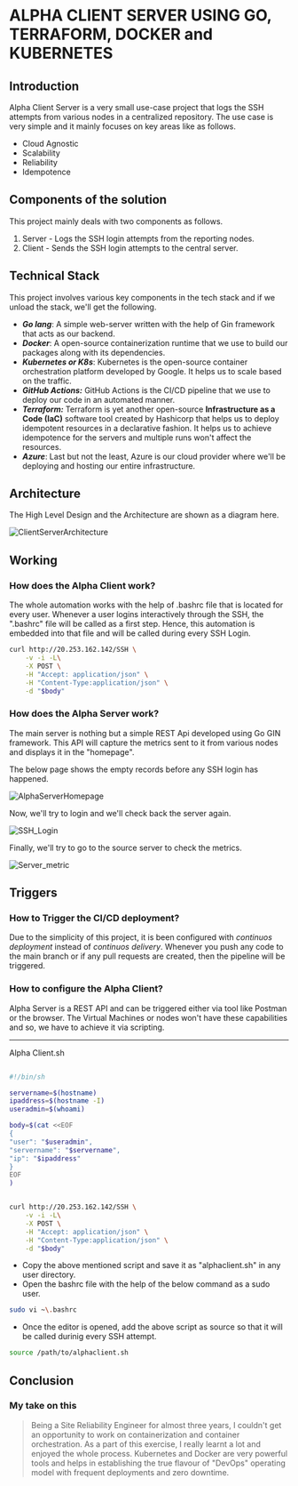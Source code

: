 # ALPHA CLIENT SERVER USING GO, TERRAFORM, DOCKER and KUBERNETES

## Introduction

Alpha Client Server is a very small use-case project that logs the SSH attempts from various nodes in a centralized repository. The use case is very simple and it mainly focuses on key areas like as follows.

- Cloud Agnostic
- Scalability
- Reliability
- Idempotence

## Components of the solution

This project mainly deals with two components as follows.

1. Server - Logs the SSH login attempts from the reporting nodes.
2. Client - Sends the SSH login attempts to the central server.

## Technical Stack

This project involves various key components in the tech stack and if we unload the stack, we'll get the following.

- **_Go lang_**: A simple web-server written with the help of Gin framework that acts as our backend.
- **_Docker_**: A open-source containerization runtime that we use to build our packages along with its dependencies.
- **_Kubernetes or K8s_**: Kubernetes is the open-source container orchestration platform developed by Google. It helps us to scale based on the traffic.
- **_GitHub Actions:_** GitHub Actions is the CI/CD pipeline that we use to deploy our code in an automated manner.
- **_Terraform:_** Terraform is yet another open-source **Infrastructure as a Code (IaC)** software tool created by Hashicorp that helps us to deploy idempotent resources in a declarative fashion. It helps us to achieve idempotence for the servers and multiple runs won't affect the resources.
- **_Azure_**: Last but not the least, Azure is our cloud provider where we'll be deploying and hosting our entire infrastructure.

## Architecture

The High Level Design and the Architecture are shown as a diagram here.

![ClientServerArchitecture](./public/Architecture.jpg)

## Working

### How does the Alpha Client work?

The whole automation works with the help of .bashrc file that is located for every user.
Whenever a user logins interactively through the SSH, the ".bashrc" file will be called as a first step. Hence, this automation is embedded into that file and will be called during every SSH Login.

```bash
curl http://20.253.162.142/SSH \
    -v -i -L\
    -X POST \
    -H "Accept: application/json" \
    -H "Content-Type:application/json" \
    -d "$body"
```

### How does the Alpha Server work?

The main server is nothing but a simple REST Api developed using Go GIN framework. This API will capture the metrics sent to it from various nodes and displays it in the "homepage".

The below page shows the empty records before any SSH login has happened.

![AlphaServerHomepage](./public/InitialPageWithoutLogin.png)

Now, we'll try to login and we'll check back the server again.

![SSH_Login](./public/SSH_Login.png)

Finally, we'll try to go to the source server to check the metrics.

![Server_metric](./public/Server_metric.png)

## Triggers

### How to Trigger the CI/CD deployment?

Due to the simplicity of this project, it is been configured with _continuos deployment_ instead of _continuos delivery_. Whenever you push any code to the main branch or if any pull requests are created, then the pipeline will be triggered.

### How to configure the Alpha Client?

Alpha Server is a REST API and can be triggered either via tool like Postman or the browser. The Virtual Machines or nodes won't have these capabilities and so, we have to achieve it via scripting.

---
Alpha Client.sh

```bash

#!/bin/sh

servername=$(hostname)
ipaddress=$(hostname -I)
useradmin=$(whoami)

body=$(cat <<EOF
{
"user": "$useradmin",
"servername": "$servername",
"ip": "$ipaddress"
}
EOF
)


curl http://20.253.162.142/SSH \
    -v -i -L\
    -X POST \
    -H "Accept: application/json" \
    -H "Content-Type:application/json" \
    -d "$body"
```

- Copy the above mentioned script and save it as "alphaclient.sh" in any user directory.
- Open the bashrc file with the help of the below command as a sudo user.

```bash
sudo vi ~\.bashrc 
```

- Once the editor is opened, add the above script as source so that it will be called durinig every SSH attempt.

```bash
source /path/to/alphaclient.sh
```

## Conclusion

### My take on this

> Being a Site Reliability Engineer for almost three years, I couldn't get an opportunity to work on containerization and container orchestration. As a part of this exercise, I really learnt a lot and enjoyed the whole process. Kubernetes and Docker are very powerful tools and helps in establishing the true flavour of "DevOps" operating model with frequent deployments and zero downtime.
